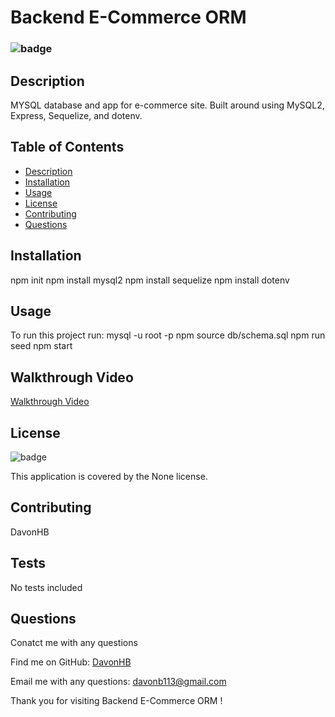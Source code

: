 # Backend E-Commerce ORM 

### ![badge](https://img.shields.io/badge/license-None--green)

## Description 
MYSQL database and app for e-commerce site. Built around using MySQL2, Express, Sequelize, and dotenv.
    
## Table of Contents 
- [Description](#description)
- [Installation](#installation)
- [Usage](#usage)
- [License](#license)
- [Contributing](#contributing)
- [Questions](#questions)

## Installation 
npm init 
npm install mysql2
npm install sequelize
npm install dotenv

## Usage
To run this project run:
mysql -u root -p
npm source db/schema.sql
npm run seed
npm start

## Walkthrough Video
[Walkthrough Video](https://youtu.be/uNw6PqMWLF0)

## License 
![badge](https://img.shields.io/badge/license-None-brightgreen)
    
This application is covered by the None license. 

## Contributing 
DavonHB

## Tests
No tests included


## Questions 
Conatct me with any questions
    
Find me on GitHub: [DavonHB](https://github.com/DavonHB)
    
Email me with any questions: davonb113@gmail.com
    

Thank you for visiting Backend E-Commerce ORM !